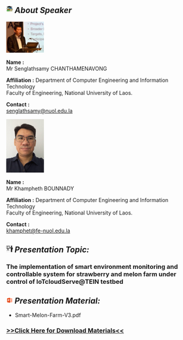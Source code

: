 ## <img width="3.5%" src="/Agenda/picture/biblio.png" /><link rel="stylesheet" type="text/css" media="all" href="./css/logo.css"/> <i class = "fa fa-handshake-p" aria-hidden="true">About Speaker</i> 

<img width="20%" alt="your_picture" src ="/Presentation_program/8_The implementation_Smart_Farm/picture/Seng.jpg" />

**Name :**<br> Mr Senglathsamy CHANTHAMENAVONG

**Affiliation :** Department of Computer Engineering and Information Technology <br>
Faculty of Engineering, National University of Laos. <br>

**Contact :**<br> senglathsamy@nuol.edu.la

<img width="20%" alt="your_picture" src ="/Presentation_program/8_The implementation_Smart_Farm/picture/Khampheth.jpg" />

**Name :**<br> Mr Khampheth BOUNNADY

**Affiliation :** Department of Computer Engineering and Information Technology <br>
Faculty of Engineering, National University of Laos. <br>

**Contact :**<br> khamphet@fe-nuol.edu.la

## <img width="3.5%" src="/Agenda/picture/present.png" /><link rel="stylesheet" type="text/css" media="all" href="./css/logo.css"/> <i class = "fa fa-handshake-p" aria-hidden="true">Presentation Topic:</i>
<h3> The implementation of smart environment monitoring and controllable system for strawberry and melon farm under control of IoTcloudServe@TEIN testbed</h3>

## <img width="3.5%" src="/Agenda/picture/material.png" /><link rel="stylesheet" type="text/css" media="all" href="./css/logo.css"/> <i class = "fa fa-handshake-p" aria-hidden="true">Presentation Material:</i>
- Smart-Melon-Farm-V3.pdf <br>
<h3><a href="/Presentation_program/8_The implementation_Smart_Farm/presentation_material">>>Click Here for Download Materials<<</a></h3>

